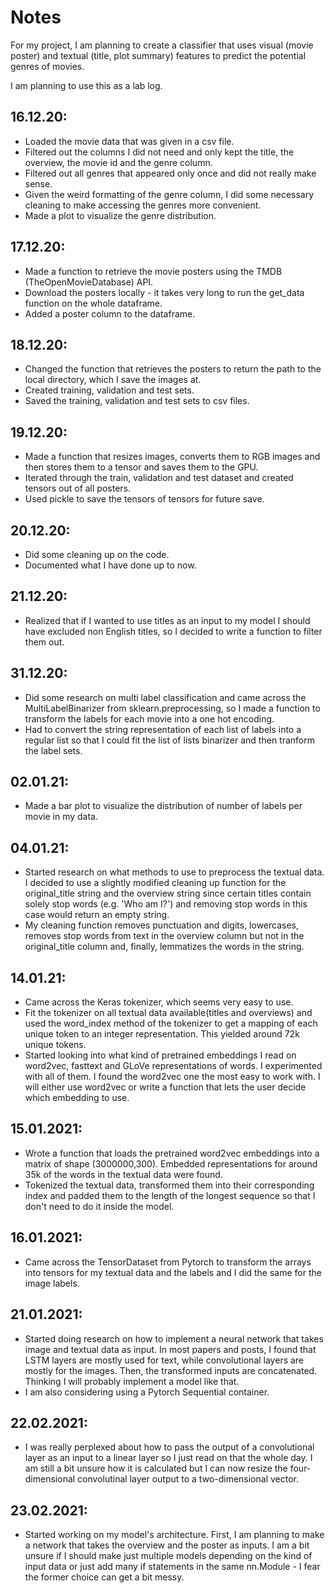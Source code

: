 # Notes

For my project, I am planning to create a classifier that uses visual (movie poster) and textual (title, plot summary) features to predict the potential genres of movies.

I am planning to use this as a lab log.

## 16.12.20: 
- Loaded the movie data that was given in a csv file.
- Filtered out the columns I did not need and only kept the title, the overview, the movie id and the genre column.
- Filtered out all genres that appeared only once and did not really make sense.
- Given the weird formatting of the genre column, I did some necessary cleaning to make accessing the genres more convenient.
- Made a plot to visualize the genre distribution.

## 17.12.20:
- Made a function to retrieve the movie posters using the TMDB (TheOpenMovieDatabase) API.
- Download the posters locally - it takes very long to run the get_data function on the whole dataframe.
- Added a poster column to the dataframe.

## 18.12.20:
- Changed the function that retrieves the posters to return the path to the local directory, which I save the images at.
- Created training, validation and test sets.
- Saved the training, validation and test sets to csv files.

## 19.12.20:
- Made a function that resizes images,  converts them to RGB images and then stores them to a tensor and saves them to the GPU.
- Iterated through the train, validation and test dataset and created tensors out of all posters.
- Used pickle to save the tensors of tensors for future save.

## 20.12.20:
- Did some cleaning up on the code.
- Documented what I have done up to now.

## 21.12.20:
- Realized that if I wanted to use titles as an input to my model I should have excluded non English titles, so I decided to write a function to filter them out.

## 31.12.20:
- Did some research on multi label classification and came across the MultiLabelBinarizer from sklearn.preprocessing, so I made a function to transform the labels for each movie into a one hot encoding.
- Had to convert the string representation of each list of labels into a regular list so that I could fit the list of lists binarizer and then tranform the label sets.

## 02.01.21:
- Made a bar plot to visualize the distribution of number of labels per movie in my data.

## 04.01.21:
- Started research on what methods to use to preprocess the textual data. I decided to use a slightly modified cleaning up function for the original_title string and the overview string since certain titles contain solely stop words (e.g. 'Who am I?') and removing stop words in this case would return an empty string.
- My cleaning function removes punctuation and digits, lowercases, removes stop words from text in the overview column but not in the original_title column and, finally, lemmatizes the words in the string.

## 14.01.21:
- Came across the Keras tokenizer, which seems very easy to use.
- Fit the tokenizer on all textual data available(titles and overviews) and used the word_index method of the tokenizer to get a mapping of each unique token to an integer representation. This yielded around 72k unique tokens.
- Started looking into what kind of pretrained embeddings I read on word2vec, fasttext and GLoVe representations of words. I experimented with all of them. I found the word2vec one the most easy to work with. I will either use word2vec or write a function that lets the user decide which embedding to use.

## 15.01.2021:
- Wrote a function that loads the pretrained word2vec embeddings into a matrix of shape (3000000,300). Embedded representations for around 35k of the words in the textual data were found.
- Tokenized the textual data, transformed them into their corresponding index and padded them to the length of the longest sequence so that I don't need to do it inside the model. 

## 16.01.2021:
- Came across the TensorDataset from Pytorch to transform the arrays into tensors for my textual data and the labels and I did the same for the image labels.

## 21.01.2021:
 - Started doing research on how to implement a neural network that takes image and textual data as input. In most papers and posts, I found that LSTM layers are mostly used for text, while convolutional layers are mostly for the images. Then, the transformed inputs are concatenated. Thinking I will probably implement a model like that.
 - I am also considering using a Pytorch Sequential container.
 
 ## 22.02.2021:
- I was really perplexed about how to pass the output of a convolutional layer as an input to a linear layer so I just read on that the whole day. I am still a bit unsure how it is calculated but I can now resize the four-dimensional convolutinal layer output to a two-dimensional vector.

## 23.02.2021:
- Started working on my model's architecture. First, I am planning to make a network that takes the overview and the poster as inputs. I am a bit unsure if I should make just multiple models depending on the kind of input data  or just add many if statements in the same nn.Module - I fear the former choice can get a bit messy. 
